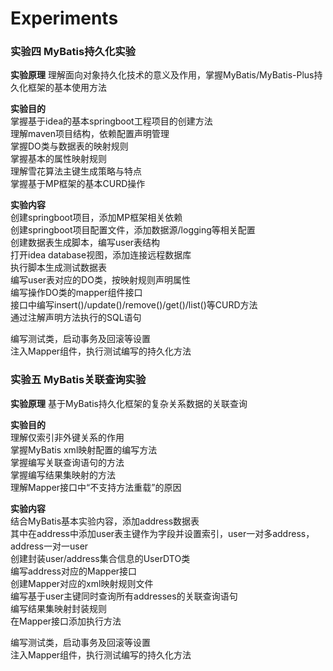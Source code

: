 # Experiments
### 实验四 MyBatis持久化实验
**实验原理** 
理解面向对象持久化技术的意义及作用，掌握MyBatis/MyBatis-Plus持久化框架的基本使用方法

**实验目的**  
掌握基于idea的基本springboot工程项目的创建方法  
理解maven项目结构，依赖配置声明管理  
掌握DO类与数据表的映射规则  
掌握基本的属性映射规则  
理解雪花算法主键生成策略与特点  
掌握基于MP框架的基本CURD操作  

**实验内容**   
创建springboot项目，添加MP框架相关依赖  
创建springboot项目配置文件，添加数据源/logging等相关配置  
创建数据表生成脚本，编写user表结构  
打开idea database视图，添加连接远程数据库  
执行脚本生成测试数据表  
编写user表对应的DO类，按映射规则声明属性  
编写操作DO类的mapper组件接口  
接口中编写insert()/update()/remove()/get()/list()等CURD方法  
通过注解声明方法执行的SQL语句  

编写测试类，启动事务及回滚等设置  
注入Mapper组件，执行测试编写的持久化方法


### 实验五 MyBatis关联查询实验
**实验原理** 
基于MyBatis持久化框架的复杂关系数据的关联查询

**实验目的**  
理解仅索引非外键关系的作用  
掌握MyBatis xml映射配置的编写方法  
掌握编写关联查询语句的方法  
掌握编写结果集映射的方法  
理解Mapper接口中“不支持方法重载”的原因  
  

**实验内容**   
结合MyBatis基本实验内容，添加address数据表  
其中在address中添加user表主键作为字段并设置索引，user一对多address，address一对一user  
创建封装user/address集合信息的UserDTO类  
编写address对应的Mapper接口  
创建Mapper对应的xml映射规则文件  
编写基于user主键同时查询所有addresses的关联查询语句  
编写结果集映射封装规则  
在Mapper接口添加执行方法  

编写测试类，启动事务及回滚等设置  
注入Mapper组件，执行测试编写的持久化方法
